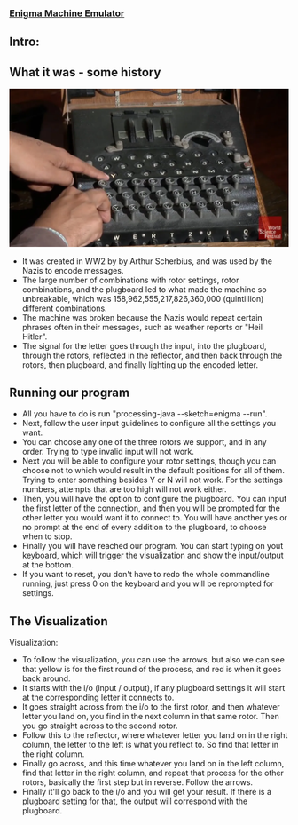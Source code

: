 ### [Enigma Machine Emulator](https://youtu.be/1dc-PChjIdE)

## Intro:

## What it was - some history
![enigma machine image](https://github.com/Stuycs-K/finalproject-10-kozyarchuk-pol-hamed-ziy-gontchar-iv/blob/main/enigma/image_2025-06-04_073958274.png)

- It was created in WW2 by by Arthur Scherbius, and was used by the Nazis to encode messages.
- The large number of combinations with rotor settings, rotor combinations, and the plugboard led to what made the machine so unbreakable, which was 158,962,555,217,826,360,000 (quintillion) different combinations.
- The machine was broken because the Nazis would repeat certain phrases often in their messages, such as weather reports or "Heil Hitler".
- The signal for the letter goes through the input, into the plugboard, through the rotors, reflected in the reflector, and then back through the rotors, then plugboard, and finally lighting up the encoded letter.

## Running our program
- All you have to do is run "processing-java --sketch=enigma --run".
- Next, follow the user input guidelines to configure all the settings you want.
- You can choose any one of the three rotors we support, and in any order. Trying to type invalid input will not work.
- Next you will be able to configure your rotor settings, though you can choose not to which would result in the default positions for all of them. Trying to enter something besides Y or N will not work. For the settings numbers, attempts that are too high will not work either.
- Then, you will have the option to configure the plugboard. You can input the first letter of the connection, and then you will be prompted for the other letter you would want it to connect to. You will have another yes or no prompt at the end of every addition to the plugboard, to choose when to stop.
- Finally you will have reached our program. You can start typing on yout keyboard, which will trigger the visualization and show the input/output at the bottom.
- If you want to reset, you don't have to redo the whole commandline running, just press 0 on the keyboard and you will be reprompted for settings.

## The Visualization
Visualization:
- To follow the visualization, you can use the arrows, but also we can see that yellow is for the first round of the process, and red is when it goes back around.
- It starts with the i/o (input / output), if any plugboard settings it will start at the corresponding letter it connects to.
- It goes straight across from the i/o to the first rotor, and then whatever letter you land on, you find in the next column in that same rotor. Then you go straight across to the second rotor.
- Follow this to the reflector, where whatever letter you land on in the right column, the letter to the left is what you reflect to. So find that letter in the right column.
- Finally go across, and this time whatever you land on in the left column, find that letter in the right column, and repeat that process for the other rotors, basically the first step but in reverse. Follow the arrows.
- Finally it'll go back to the i/o and you will get your result. If there is a plugboard setting for that, the output will correspond with the plugboard.

